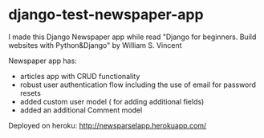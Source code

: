 # django-test-newspaper-app
I made this Django Newspaper app while read "Django for beginners. Build websites with Python&amp;Django" by William S. Vincent


Newspaper app has:
- articles app with CRUD functionality
- robust user authentication flow including the use of email for password resets
- added custom user model ( for adding additional fields)
- added an additional Comment model


Deployed on heroku:
http://newsparselapp.herokuapp.com/
